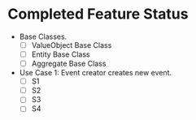 # Completed Feature Status

- Base Classes.
  - [ ] ValueObject Base Class
  - [ ] Entity Base Class
  - [ ] Aggregate Base Class
- Use Case 1: Event creator creates new event.
  - [ ] S1
  - [ ] S2
  - [ ] S3
  - [ ] S4
